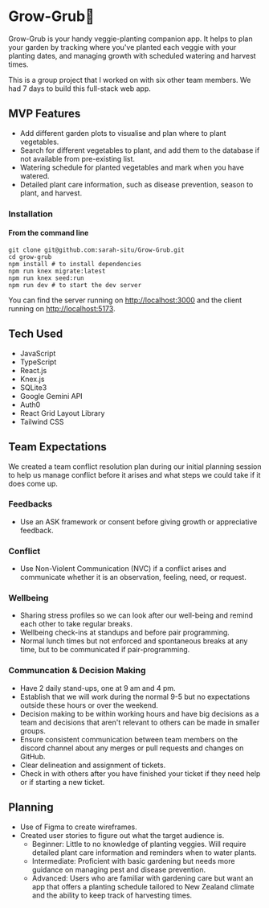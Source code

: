 # Grow-Grub🌱

Grow-Grub is your handy veggie-planting companion app. It helps to plan your garden by tracking where you've planted each veggie with your planting dates, and managing growth with scheduled watering and harvest times.

This is a group project that I worked on with six other team members. We had 7 days to build this full-stack web app.

 ## MVP Features
 - Add different garden plots to visualise and plan where to plant vegetables.
 - Search for different vegetables to plant, and add them to the database if not available from pre-existing list.
 - Watering schedule for planted vegetables and mark when you have watered.
 - Detailed plant care information, such as disease prevention, season to plant, and harvest.


### Installation

#### **From the command line**

```
git clone git@github.com:sarah-situ/Grow-Grub.git
cd grow-grub
npm install # to install dependencies
npm run knex migrate:latest
npm run knex seed:run
npm run dev # to start the dev server
```

You can find the server running on [http://localhost:3000](http://localhost:3000) and the client running on [http://localhost:5173](http://localhost:5173).

## Tech Used
- JavaScript
- TypeScript
- React.js
- Knex.js
- SQLite3
- Google Gemini API
- Auth0
- React Grid Layout Library
- Tailwind CSS

## Team Expectations
We created a team conflict resolution plan during our initial planning session to help us manage conflict before it arises and what steps we could take if it does come up.

### Feedbacks
- Use an ASK framework or consent before giving growth or appreciative feedback.

### Conflict
- Use Non-Violent Communication (NVC) if a conflict arises and communicate whether it is an observation, feeling, need, or request.

### Wellbeing
- Sharing stress profiles so we can look after our well-being and remind each other to take regular breaks.
- Wellbeing check-ins at standups and before pair programming.
- Normal lunch times but not enforced and spontaneous breaks at any time, but to be communicated if pair-programming.

### Communcation & Decision Making
- Have 2 daily stand-ups, one at 9 am and 4 pm.
- Establish that we will work during the normal 9-5 but no expectations outside these hours or over the weekend.
- Decision making to be within working hours and have big decisions as a team and decisions that aren't relevant to others can be made in smaller groups.
- Ensure consistent communication between team members on the discord channel about any merges or pull requests and changes on GitHub.
- Clear delineation and assignment of tickets.
- Check in with others after you have finished your ticket if they need help or if starting a new ticket.

## Planning
- Use of Figma to create wireframes.
- Created user stories to figure out what the target audience is.
  - Beginner: Little to no knowledge of planting veggies. Will require detailed plant care information and reminders when to water plants.
  - Intermediate: Proficient with basic gardening but needs more guidance on managing pest and disease prevention.
  - Advanced: Users who are familiar with gardening care but want an app that offers a planting schedule tailored to New Zealand climate and the ability to keep track of harvesting times.
